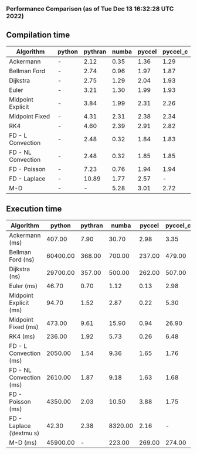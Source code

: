 ### Performance Comparison (as of Tue Dec 13 16:32:28 UTC 2022)
## Compilation time
Algorithm                 | python                    | pythran                   | numba                     | pyccel                    | pyccel_c                 
------------------------- | ------------------------- | ------------------------- | ------------------------- | ------------------------- | -------------------------
Ackermann                 | -                         | 2.12                      | 0.35                      | 1.36                      | 1.29                     
Bellman Ford              | -                         | 2.74                      | 0.96                      | 1.97                      | 1.87                     
Dijkstra                  | -                         | 2.75                      | 1.29                      | 2.04                      | 1.93                     
Euler                     | -                         | 3.21                      | 1.30                      | 1.99                      | 1.93                     
Midpoint Explicit         | -                         | 3.84                      | 1.99                      | 2.31                      | 2.26                     
Midpoint Fixed            | -                         | 4.31                      | 2.31                      | 2.38                      | 2.34                     
RK4                       | -                         | 4.60                      | 2.39                      | 2.91                      | 2.82                     
FD - L Convection         | -                         | 2.48                      | 0.32                      | 1.84                      | 1.83                     
FD - NL Convection        | -                         | 2.48                      | 0.32                      | 1.85                      | 1.85                     
FD - Poisson              | -                         | 7.23                      | 0.76                      | 1.94                      | 1.94                     
FD - Laplace              | -                         | 10.89                     | 1.77                      | 2.57                      | -                        
M-D                       | -                         | -                         | 5.28                      | 3.01                      | 2.72                     

## Execution time
Algorithm                 | python                    | pythran                   | numba                     | pyccel                    | pyccel_c                 
------------------------- | ------------------------- | ------------------------- | ------------------------- | ------------------------- | -------------------------
Ackermann (ms)            | 407.00                    | 7.90                      | 30.70                     | 2.98                      | 3.35                     
Bellman Ford (ns)         | 60400.00                  | 368.00                    | 700.00                    | 237.00                    | 479.00                   
Dijkstra (ns)             | 29700.00                  | 357.00                    | 500.00                    | 262.00                    | 507.00                   
Euler (ms)                | 46.70                     | 0.70                      | 1.12                      | 0.13                      | 2.98                     
Midpoint Explicit (ms)    | 94.70                     | 1.52                      | 2.87                      | 0.22                      | 5.30                     
Midpoint Fixed (ms)       | 473.00                    | 9.61                      | 15.90                     | 0.94                      | 26.90                    
RK4 (ms)                  | 236.00                    | 1.92                      | 5.73                      | 0.26                      | 6.48                     
FD - L Convection (ms)    | 2050.00                   | 1.54                      | 9.36                      | 1.65                      | 1.76                     
FD - NL Convection (ms)   | 2610.00                   | 1.87                      | 9.18                      | 1.63                      | 1.68                     
FD - Poisson (ms)         | 4350.00                   | 2.03                      | 10.50                     | 3.88                      | 1.75                     
FD - Laplace (\textmu s)  | 42.30                     | 2.38                      | 8320.00                   | 2.16                      | -                        
M-D (ms)                  | 45900.00                  | -                         | 223.00                    | 269.00                    | 274.00                   
